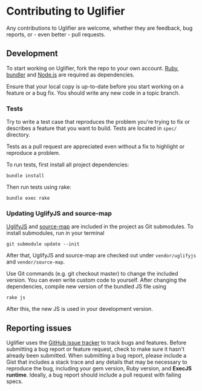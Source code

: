 # Contributing to Uglifier

Any contributions to Uglifier are welcome, whether they are feedback, bug reports, or - even better - pull requests.

## Development

To start working on Uglifier, fork the repo to your own account. [Ruby](https://www.ruby-lang.org), [bundler](http://bundler.io) and [Node.js](http://nodejs.org) are required as dependencies.

Ensure that your local copy is up-to-date before you start working on a feature or a bug fix. You should write any new code in a topic branch.

### Tests

Try to write a test case that reproduces the problem you're trying to fix or describes a feature that you want to build. Tests are located in `spec/` directory.

Tests as a pull request are appreciated even without a fix to highlight or reproduce a problem.

To run tests, first install all project dependencies:

    bundle install

Then run tests using rake:

    bundle exec rake

### Updating UglifyJS and source-map

[UglifyJS](https://github.com/mishoo/UglifyJS2) and [source-map](https://github.com/mozilla/source-map/) are included in the project as Git submodules. To install submodules, run in your terminal

    git submodule update --init

After that, UglifyJS and source-map are checked out under `vendor/uglifyjs` and `vendor/source-map`.

Use Git commands (e.g. git checkout master) to change the included version. You can even write custom code to yourself. After changing the dependencies, compile new version of the bundled JS file using

    rake js

After this, the new JS is used in your development version.


## Reporting issues

Uglifier uses the [GitHub issue tracker](https://github.com/lautis/uglifier/issues) to track bugs and features. Before submitting a bug report or feature request, check to make sure it hasn't already been submitted. When submitting a bug report, please include a Gist that includes a stack trace and any details that may be necessary to reproduce the bug, including your gem version, Ruby version, and **ExecJS runtime**. Ideally, a bug report should include a pull request with failing specs.
